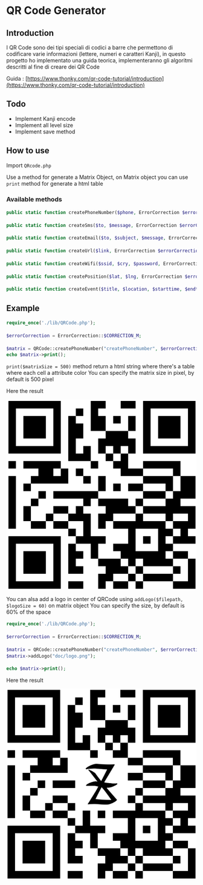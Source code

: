 # QR Code Generator

## Introduction

I QR Code sono dei tipi speciali di codici a barre che permettono di codificare varie informazioni (lettere, numeri e caratteri Kanji), in questo progetto ho implementato una guida teorica, implementeranno gli algoritmi descritti al fine di creare dei QR Code

Guida : [https://www.thonky.com/qr-code-tutorial/introduction](https://www.thonky.com/qr-code-tutorial/introduction)

## Todo

- Implement Kanji encode
- Implement all level size
- Implement save method

## How to use

Import `QRcode.php`

Use a method for generate a Matrix Object, on Matrix object you can use `print` method for generate a html table

### Available methods

```php
public static function createPhoneNumber($phone, ErrorCorrection $errorCorrection){}

public static function createSms($to, $message, ErrorCorrection $errorCorrection){}

public static function createEmail($to, $subject, $message, ErrorCorrection $errorCorrection){}

public static function createUrl($link, ErrorCorrection $errorCorrection){}

public static function createWifi($ssid, $cry, $password, ErrorCorrection $errorCorrection){}

public static function createPosition($lat, $lng, ErrorCorrection $errorCorrection){}

public static function createEvent($title, $location, $starttime, $endtime, ErrorCorrection $errorCorrection){}
```

## Example

```php
require_once('./lib/QRCode.php');

$errorCorrection = ErrorCorrection::$CORRECTION_M;

$matrix = QRCode::createPhoneNumber("createPhoneNumber", $errorCorrection);
echo $matrix->print();
```

`print($matrixSize = 500)` method return a html string where there's a table where each cell a attribute color
You can specify the matrix size in pixel, by default is 500 pixel

Here the result

![Result](./doc/example.png)

You can alsa add a logo in center of QRCode using `addLogo($filepath, $logoSize = 60)` on matrix object
You can specify the size, by default is 60% of the space

```php
require_once('./lib/QRCode.php');

$errorCorrection = ErrorCorrection::$CORRECTION_M;

$matrix = QRCode::createPhoneNumber("createPhoneNumber", $errorCorrection);
$matrix->addLogo("doc/logo.png");

echo $matrix->print();
```

Here the result

![Result](./doc/example-logo.png)
